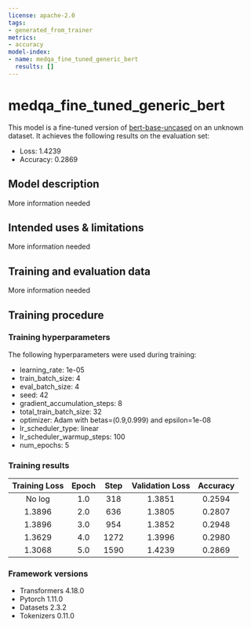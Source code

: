```yaml
---
license: apache-2.0
tags:
- generated_from_trainer
metrics:
- accuracy
model-index:
- name: medqa_fine_tuned_generic_bert
  results: []
---
```


<!-- This model card has been generated automatically according to the information the Trainer had access to. You
should probably proofread and complete it, then remove this comment. -->

# medqa_fine_tuned_generic_bert

This model is a fine-tuned version of [bert-base-uncased](https://huggingface.co/bert-base-uncased) on an unknown dataset.
It achieves the following results on the evaluation set:
- Loss: 1.4239
- Accuracy: 0.2869

## Model description

More information needed

## Intended uses & limitations

More information needed

## Training and evaluation data

More information needed

## Training procedure

### Training hyperparameters

The following hyperparameters were used during training:
- learning_rate: 1e-05
- train_batch_size: 4
- eval_batch_size: 4
- seed: 42
- gradient_accumulation_steps: 8
- total_train_batch_size: 32
- optimizer: Adam with betas=(0.9,0.999) and epsilon=1e-08
- lr_scheduler_type: linear
- lr_scheduler_warmup_steps: 100
- num_epochs: 5

### Training results

| Training Loss | Epoch | Step | Validation Loss | Accuracy |
|:-------------:|:-----:|:----:|:---------------:|:--------:|
| No log        | 1.0   | 318  | 1.3851          | 0.2594   |
| 1.3896        | 2.0   | 636  | 1.3805          | 0.2807   |
| 1.3896        | 3.0   | 954  | 1.3852          | 0.2948   |
| 1.3629        | 4.0   | 1272 | 1.3996          | 0.2980   |
| 1.3068        | 5.0   | 1590 | 1.4239          | 0.2869   |


### Framework versions

- Transformers 4.18.0
- Pytorch 1.11.0
- Datasets 2.3.2
- Tokenizers 0.11.0
